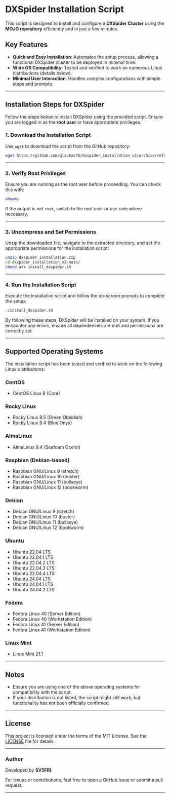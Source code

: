 # DXSpider Installation Script

This script is designed to install and configure a **DXSpider Cluster** using the **MOJO repository** efficiently and in just a few minutes.

## Key Features
- **Quick and Easy Installation**: Automates the setup process, allowing a functional DXSpider cluster to be deployed in minimal time.
- **Wide OS Compatibility**: Tested and verified to work on numerous Linux distributions (details below).
- **Minimal User Interaction**: Handles complex configurations with simple steps and prompts.

---

## Installation Steps for DXSpider

Follow the steps below to install DXSpider using the provided script. Ensure you are logged in as the **root user** or have appropriate privileges.

### 1. Download the Installation Script
Use `wget` to download the script from the GitHub repository:

```bash
wget https://github.com/glaukos78/dxspider_installation_v2/archive/refs/heads/main.zip -O dxspider_installation.zip
```

---

### 2. Verify Root Privileges
Ensure you are running as the root user before proceeding. You can check this with:

```bash
whoami
```

If the output is not `root`, switch to the root user or use `sudo` where necessary.

---

### 3. Uncompress and Set Permissions
Unzip the downloaded file, navigate to the extracted directory, and set the appropriate permissions for the installation script:

```bash
unzip dxspider_installation.zip
cd dxspider_installation_v2-main/
chmod a+x install_dxspider.sh
```

---

### 4. Run the Installation Script
Execute the installation script and follow the on-screen prompts to complete the setup:

```bash
./install_dxspider.sh
```

By following these steps, DXSpider will be installed on your system. If you encounter any errors, ensure all dependencies are met and permissions are correctly set.

---

## Supported Operating Systems

The installation script has been tested and verified to work on the following Linux distributions:

### CentOS
- CentOS Linux 8 (Core)

### Rocky Linux
- Rocky Linux 8.5 (Green Obsidian)
- Rocky Linux 9.4 (Blue Onyx)

### AlmaLinux
- AlmaLinux 9.4 (Seafoam Ocelot)

### Raspbian (Debian-based)
- Raspbian GNU/Linux 9 (stretch)
- Raspbian GNU/Linux 10 (buster)
- Raspbian GNU/Linux 11 (bullseye)
- Raspbian GNU/Linux 12 (bookworm)

### Debian
- Debian GNU/Linux 9 (stretch)
- Debian GNU/Linux 10 (buster)
- Debian GNU/Linux 11 (bullseye)
- Debian GNU/Linux 12 (bookworm)

### Ubuntu
- Ubuntu 22.04 LTS
- Ubuntu 22.04.1 LTS
- Ubuntu 22.04.2 LTS
- Ubuntu 22.04.3 LTS
- Ubuntu 22.04.4 LTS
- Ubuntu 24.04 LTS
- Ubuntu 24.04.1 LTS
- Ubuntu 24.04.2 LTS

### Fedora
- Fedora Linux 40 (Server Edition)
- Fedora Linux 40 (Workstation Edition)
- Fedora Linux 41 (Server Edition)
- Fedora Linux 41 (Workstation Edition)

### Linux Mint
- Linux Mint 21.1

---

## Notes
- Ensure you are using one of the above operating systems for compatibility with the script.
- If your distribution is not listed, the script might still work, but functionality has not been officially confirmed.

---

## License
This project is licensed under the terms of the MIT License. See the [LICENSE](LICENSE) file for details.

---

### Author
Developed by **SV5FRI**.

For issues or contributions, feel free to open a GitHub issue or submit a pull request.

---
